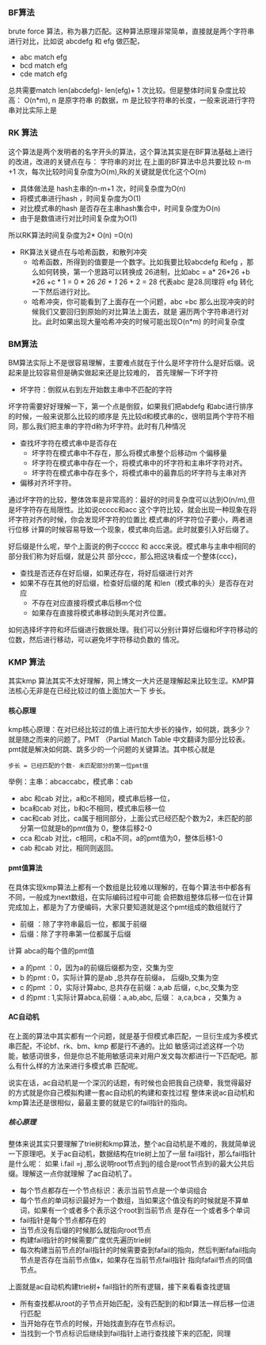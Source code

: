 ### BF算法
brute force 算法，称为暴力匹配。这种算法原理非常简单，直接就是两个字符串进行对比，比如说
abcdefg 和 efg 做匹配，
- abc match efg
- bcd match efg
- cde match efg 

总共需要match len(abcdefg)- len(efg)+ 1 次比较。但是整体时间复杂度比较高： O(n*m), n 是原字符串
的数据，m 是比较字符串的长度，一般来说进行字符串对比实际上是


### RK 算法
这个算法是两个发明者的名字开头的算法，这个算法其实是在BF算法基础上进行的改进，改进的关键点在与： 字符串的对比
在上面的BF算法中总共要比较 n-m +1 次，每次比较时间复杂度为O(m),Rk的关键就是优化这个O(m)

- 具体做法是 hash主串的n-m+1 次，时间复杂度为O(n)
- 将模式串进行hash ，时间复杂度为O(1)
- 对比模式串的hash 是否存在主串hash集合中，时间复杂度为O(n)
- 由于是数值进行对比时间复杂度为O(1)

所以RK算法时间复杂度为2* O(n) =O(n)

- RK算法关键点在与哈希函数，和散列冲突
    - 哈希函数，所得到的值要是一个数字。比如我要比较abcdefg 和efg ，那么如何转换，第一个思路可以转换成
    26进制，比如abc = a* 26*26 +b *26 +c * 1 = 0 * 26 *26 + 1* 26 + 2 = 28 代表abc 是28.同理将
    efg 转化一下然后进行对比。
    - 哈希冲突，你可能看到了上面存在一个问题，abc =bc 那么出现冲突的时候我们又要回归到原始的对比算法上面去，就是
    遍历两个字符串进行对比。此时如果出现大量哈希冲突的时候可能出现O(n*m) 的时间复杂度
    
    
    
 ### BM算法
 BM算法实际上不是很容易理解，主要难点就在于什么是坏字符什么是好后缀。说起来是比较容易但是确实做起来还是比较难的，
 首先理解一下坏字符
 - 坏字符：倒叙从右到左开始数主串中不匹配的字符

坏字符需要好好理解一下，第一个点是倒叙，如果我们把abdefg 和abc进行排序的时候，一般来说那么比较的顺序是
先比较d和模式串的c，很明显两个字符不相同，那么我们把主串的字符d称为坏字符。此时有几种情况
 
 - 查找坏字符在模式串中是否存在
    - 坏字符在模式串中不存在，那么将模式串整个后移动m 个偏移量
    - 坏字符在模式串中存在一个，将模式串中的坏字符和主串坏字符对齐。
    - 坏字符在模式串中存在多个，将模式串中的最靠后的坏字符与主串对齐
 - 偏移对齐坏字符。
 
通过坏字符的比较，整体效率是非常高的：最好的时间复杂度可以达到O(n/m),但是坏字符存在局限性。比如说ccccc和acc
这个字符比较，就会出现一种现象在将坏字符对齐的时候，你会发现坏字符的位置比 模式串的坏字符位子要小，两者进行位移
计算的时候容易导致一个现象，模式串向后退。此时就要引入好后缀了。

好后缀是什么呢，举个上面说的例子ccccc 和 accc来说。模式串与主串中相同的部分我们称为好后缀，就是公共
部分ccc，那么把这块看成一个整体{ccc}，
 
 - 查找是否还存在好后缀，如果还存在，将好后缀进行对齐
 - 如果不存在其他的好后缀，检查好后缀的尾 和len（模式串的头）是否存在对应
    - 不存在对应直接将模式串后移m个位
    - 如果存在直接将模式串移动到头尾对齐位置。
    
如何选择坏字符和坏后缀进行数据处理。我们可以分别计算好后缀和坏字符移动的位数，然后进行移动，可以避免坏字符移动负数的
情况。


### KMP 算法
其实kmp 算法其实不太好理解，网上博文一大片还是理解起来比较生涩。KMP算法核心无非是在已经比较过的值上面加大一下
步长。

#### 核心原理
kmp核心原理：在对已经比较过的值上进行加大步长的操作，如何跳，跳多少？就是随之而来的问题了。PMT （Partial Match Table
中文翻译为部分比较表。pmt就是解决如何跳、跳多少的一个问题的关键算法。其中核心就是
````
步长 = 已经匹配的个数- 未匹配部分的第一位pmt值
````
举例：主串：abcaccabc，模式串：cab
-  abc 和cab 对比，a和c不相同，模式串后移一位，
- bca和cab 对比，b和c不相同，模式串后移一位
- cac和cab 对比，ca属于相同部分，上面公式已经匹配个数为2，未匹配的部分第一位就是b的pmt值为 0，整体后移2-0 
- cca 和cab 对比，c相同，c和a不同，a的pmt值为0，整体后移1-0
- cab 和cab 对比，相同则返回。

#### pmt值算法
在具体实现kmp算法上都有一个数组是比较难以理解的，在每个算法书中都各有不同，一般成为next数组，在实际编码过程中可能
会把数组整体后移一位在计算完成加上，都是为了方便编码，大家只要知道就是这个pmt组成的数组就行了
- 前缀 ：除了字符串最后一位，都属于前缀
- 后缀：除了字符串第一位都属于后缀

计算 abca的每个值的pmt值

- a 的pmt ：0，因为a的前缀后缀都为空，交集为空
- b 的pmt : 0，实际计算的是ab ,总共存在前缀a， 后缀b,交集为空
- c 的pmt ：0，实际计算abc, 总共存在前缀：a,ab 后缀，c,bc,交集为空 
- d 的pmt : 1,实际计算abca,前缀：a,ab,abc, 后缀： a,ca,bca ，交集为 a

#### AC自动机
在上面的算法中其实都有一个问题，就是基于但模式串匹配，一旦衍生成为多模式串匹配，不论bf、rk、bm、kmp 都是行不通的。比如
敏感词过滤这样一个功能，敏感词很多，但是你总不能用敏感词来对用户发文每次都进行一下匹配吧。那么有什么样的方法来进行多模式串
匹配呢。

说实在话，ac自动机是一个深沉的话题，有时候也会把我自己绕晕，我觉得最好的方式就是你自己模拟构建一套ac自动机的构建和查找过程
整体来说ac自动机和kmp算法还是很相似，最最主要的就是它的fail指针的指向。

##### 核心原理
整体来说其实只要理解了trie树和kmp算法，整个ac自动机是不难的，我就简单说一下原理吧。关于ac自动机，数据结构在trie树上加了一层
fail指针，那么fail指针是什么呢： 如果 i.fail =j ,那么说明root节点到j的组合是root节点到i的最大公共后缀。理解这一点你就理解
了ac自动机了。

- 每个节点都存在一个节点标识：表示当前节点是一个单词组合
- 每个节点的单词标识最好为一个数组，当如果这个值没有的时候就是不算单词，如果有一个或者多个表示这个root到当前节点
是存在一个或者多个单词
- fail指针是每个节点都存在的
- 当节点没有后缀的时候那么就指向root节点
- 构建fail指针的时候需要广度优先遍历trie树
- 每次构建当前节点的fail指针的时候需要查到fafail的指向，然后判断fafail指向节点是否存在当前节点值x，如果存在当前节点fail指针
指向fafail节点的同值节点。

上面就是ac自动机构建trie树+ fail指针的所有逻辑，接下来看看查找逻辑

- 所有查找都从root的子节点开始匹配，没有匹配到的和bf算法一样后移一位进行匹配
- 当开始存在节点的时候，开始找直到存在节点标识。
- 当找到一个节点标识后继续到fail指针上进行查找接下来的匹配，同理